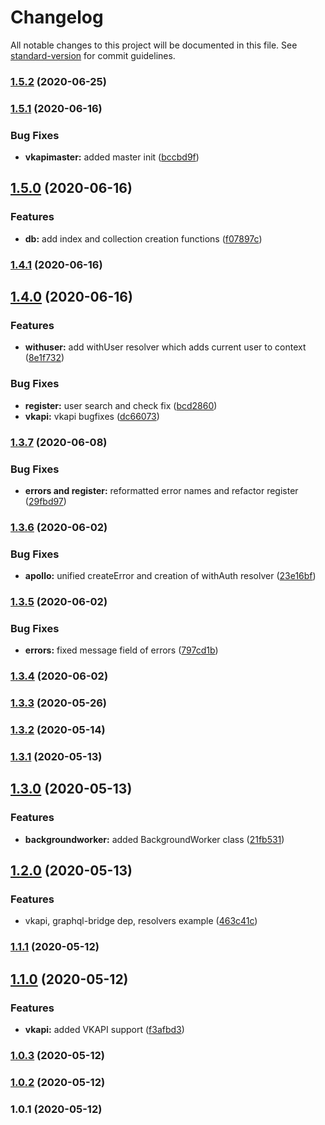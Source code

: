# Changelog

All notable changes to this project will be documented in this file. See [standard-version](https://github.com/conventional-changelog/standard-version) for commit guidelines.

### [1.5.2](https://github.com/wolframdeus/backend-template/compare/v1.5.1...v1.5.2) (2020-06-25)

### [1.5.1](https://github.com/wolframdeus/backend-template/compare/v1.5.0...v1.5.1) (2020-06-16)


### Bug Fixes

* **vkapimaster:** added master init ([bccbd9f](https://github.com/wolframdeus/backend-template/commit/bccbd9fe7069ac5313b17df0765f087f162af1a1))

## [1.5.0](https://github.com/wolframdeus/backend-template/compare/v1.4.1...v1.5.0) (2020-06-16)


### Features

* **db:** add index and collection creation functions ([f07897c](https://github.com/wolframdeus/backend-template/commit/f07897cbabdb135c85dda65d6bd82dd8f1d5aef2))

### [1.4.1](https://github.com/wolframdeus/backend-template/compare/v1.4.0...v1.4.1) (2020-06-16)

## [1.4.0](https://github.com/wolframdeus/backend-template/compare/v1.3.7...v1.4.0) (2020-06-16)


### Features

* **withuser:** add withUser resolver which adds current user to context ([8e1f732](https://github.com/wolframdeus/backend-template/commit/8e1f732257fa802210af9a601af9e265a64dc114))


### Bug Fixes

* **register:** user search and check fix ([bcd2860](https://github.com/wolframdeus/backend-template/commit/bcd2860d4a0e7887083f1b0bfece4f03f568074e))
* **vkapi:** vkapi bugfixes ([dc66073](https://github.com/wolframdeus/backend-template/commit/dc66073c34cf1e277c7289c987db7d8357e85327))

### [1.3.7](https://github.com/wolframdeus/backend-template/compare/v1.3.6...v1.3.7) (2020-06-08)


### Bug Fixes

* **errors and register:** reformatted error names and refactor register ([29fbd97](https://github.com/wolframdeus/backend-template/commit/29fbd975d7858f408a9aa9706f364a648ec6149d))

### [1.3.6](https://github.com/wolframdeus/backend-template/compare/v1.3.5...v1.3.6) (2020-06-02)


### Bug Fixes

* **apollo:** unified createError and creation of withAuth resolver ([23e16bf](https://github.com/wolframdeus/backend-template/commit/23e16bf805fc8010da03496ed119fc24c7e86f64))

### [1.3.5](https://github.com/wolframdeus/backend-template/compare/v1.3.4...v1.3.5) (2020-06-02)


### Bug Fixes

* **errors:** fixed message field of errors ([797cd1b](https://github.com/wolframdeus/backend-template/commit/797cd1b298698bb52da851ec697bb323f04a2174))

### [1.3.4](https://github.com/wolframdeus/backend-template/compare/v1.3.3...v1.3.4) (2020-06-02)

### [1.3.3](https://github.com/wolframdeus/backend-template/compare/v1.3.2...v1.3.3) (2020-05-26)

### [1.3.2](https://github.com/wolframdeus/backend-template/compare/v1.3.1...v1.3.2) (2020-05-14)

### [1.3.1](https://github.com/wolframdeus/backend-template/compare/v1.3.0...v1.3.1) (2020-05-13)

## [1.3.0](https://github.com/wolframdeus/backend-template/compare/v1.2.0...v1.3.0) (2020-05-13)


### Features

* **backgroundworker:** added BackgroundWorker class ([21fb531](https://github.com/wolframdeus/backend-template/commit/21fb531e3a876e42869a2c99be2f24fa2a6ba266))

## [1.2.0](https://github.com/wolframdeus/backend-template/compare/v1.1.1...v1.2.0) (2020-05-13)


### Features

* vkapi, graphql-bridge dep, resolvers example ([463c41c](https://github.com/wolframdeus/backend-template/commit/463c41c04370daab2d609cc97e584091b53104b1))

### [1.1.1](https://github.com/wolframdeus/backend-template/compare/v1.1.0...v1.1.1) (2020-05-12)

## [1.1.0](https://github.com/wolframdeus/backend-template/compare/v1.0.3...v1.1.0) (2020-05-12)


### Features

* **vkapi:** added VKAPI support ([f3afbd3](https://github.com/wolframdeus/backend-template/commit/f3afbd39481f7f8ab22559a980fde934ada63398))

### [1.0.3](https://github.com/wolframdeus/backend-template/compare/v1.0.1...v1.0.3) (2020-05-12)

### [1.0.2](https://github.com/wolframdeus/backend-template/compare/v1.0.1...v1.0.2) (2020-05-12)

### 1.0.1 (2020-05-12)
